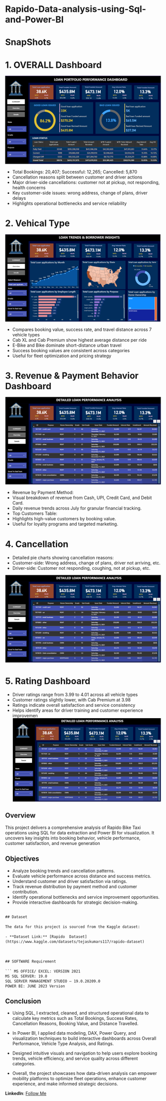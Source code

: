 # Rapido-Data-analysis-using-Sql-and-Power-BI

# SnapShots
# 1. OVERALL Dashboard

![](https://github.com/tktejas117/Bank-Loan-Data-Analysis-Using-SQL-Power-BI/blob/main/Snapshots/Summary.png)

- Total Bookings: 20,407; Successful: 12,265; Cancelled: 5,870
- Cancellation reasons split between customer and driver actions
- Major driver-side cancellations: customer not at pickup, not responding, health concerns
- Key customer-side issues: wrong address, change of plans, driver delays
- Highlights operational bottlenecks and service reliability

# 2. Vehical Type

![](https://github.com/tktejas117/Bank-Loan-Data-Analysis-Using-SQL-Power-BI/blob/main/Snapshots/Overview.png)

- Compares booking value, success rate, and travel distance across 7 vehicle types
- Cab XL and Cab Premium show highest average distance per ride
- E-Bike and Bike dominate short-distance urban travel
- Success booking values are consistent across categories
- Useful for fleet optimization and pricing strategy

# 3. Revenue & Payment Behavior Dashboard

![](https://github.com/tktejas117/Bank-Loan-Data-Analysis-Using-SQL-Power-BI/blob/main/Snapshots/Details.png) 

- Revenue by Payment Method:
- Visual breakdown of revenue from Cash, UPI, Credit Card, and Debit Card.
- Daily revenue trends across July for granular financial tracking.
- Top Customers Table:
- Highlights high-value customers by booking value.
- Useful for loyalty programs and targeted marketing.

# 4. Cancellation
- Detailed pie charts showing cancellation reasons:
- Customer-side: Wrong address, change of plans, driver not arriving, etc.
- Driver-side: Customer not responding, coughing, not at pickup, etc.

![](https://github.com/tktejas117/Bank-Loan-Data-Analysis-Using-SQL-Power-BI/blob/main/Snapshots/Details.png) 

# 5. Rating Dashboard
- Driver ratings range from 3.99 to 4.01 across all vehicle types
- Customer ratings slightly lower, with Cab Premium at 3.98
- Ratings indicate overall satisfaction and service consistency
- Helps identify areas for driver training and customer experience improvemen
![](https://github.com/tktejas117/Bank-Loan-Data-Analysis-Using-SQL-Power-BI/blob/main/Snapshots/Details.png)

## Overview
This project delivers a comprehensive analysis of Rapido Bike Taxi operations using SQL for data extraction and Power BI for visualization. It uncovers key insights into booking behavior, vehicle performance, customer satisfaction, and revenue generation
## Objectives

- Analyze booking trends and cancellation patterns.
- Evaluate vehicle performance across distance and success metrics.
- Understand customer and driver satisfaction via ratings.
- Track revenue distribution by payment method and customer contribution.
- Identify operational bottlenecks and service improvement opportunities.
- Provide interactive dashboards for strategic decision-making.

```
  
## Dataset

The data for this project is sourced from the Kaggle dataset:

- **Dataset Link:** [Rapido  Dataset](https://www.kaggle.com/datasets/tejaskumars117/rapido-dataset)



## SOFTWARE Requirement

``` MS OFFICE/ EXCEL: VERSION 2021
MS SQL SERVER: 19.0
SQL SERVER MANAGEMENT STUDIO – 19.0.20209.0
POWER BI: JUNE 2023 Version 

```


## Conclusion
- Using SQL, I extracted, cleaned, and structured operational data to calculate key metrics such as Total Bookings, Success Rates, Cancellation Reasons, Booking Value, and Distance Travelled.

- In Power BI, I applied data modeling, DAX, Power Query, and visualization techniques to build interactive dashboards across Overall Performance, Vehicle Type Analysis, and Ratings.

- Designed intuitive visuals and navigation to help users explore booking trends, vehicle efficiency, and service quality across different categories.

- Overall, the project showcases how data-driven analysis can empower mobility platforms to optimize fleet operations, enhance customer experience, and make informed strategic decisions.



**LinkedIn**: [Follow Me](https://www.linkedin.com/in/tejas-kumar-s)


